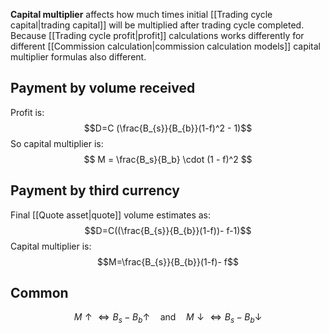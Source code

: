 **Capital multiplier** affects how much times initial [[Trading cycle capital|trading capital]] will be multiplied after trading cycle completed.
Because [[Trading cycle profit|profit]] calculations works differently for different [[Commission calculation|commission calculation models]] capital multiplier formulas also different.

## Payment by volume received

Profit is:
$$D=C (\frac{B_{s}}{B_{b}}(1-f)^2 - 1)$$
So capital multiplier is:
$$
M = \frac{B_s}{B_b} \cdot (1 - f)^2
$$

## Payment by third currency

Final [[Quote asset|quote]] volume estimates as:
$$D=C((\frac{B_{s}}{B_{b}}(1-f))- f-1)$$
Capital multiplier is:
$$M=\frac{B_{s}}{B_{b}}(1-f)- f$$

## Common
$$
M \uparrow \iff B_s - B_b \uparrow \quad \text{and} \quad M \downarrow \iff B_s - B_b \downarrow
$$
